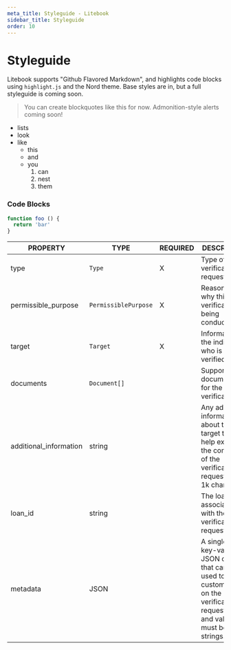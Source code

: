 ```yaml
---
meta_title: Styleguide - Litebook
sidebar_title: Styleguide
order: 10
---
```


# Styleguide

Litebook supports "Github Flavored Markdown", and highlights code blocks using
`highlight.js` and the Nord theme. Base styles are in, but a full styleguide is
coming soon.

> You can create blockquotes like this for now. Admonition-style alerts coming
> soon!

- lists
- look
- like
  - this
  - and
  - you
    1. can
    2. nest
    3. them

### Code Blocks

```javascript
function foo () {
  return 'bar'
}
```

| PROPERTY               | TYPE                 | REQUIRED | DESCRIPTION                                                                                                                              |
| ---------------------- | -------------------- | -------- | ---------------------------------------------------------------------------------------------------------------------------------------- |
| type                   | `Type`               | X        | Type of verification request.                                                                                                            |
| permissible_purpose    | `PermissiblePurpose` | X        | Reason for why this verification is being conducted                                                                                      |
| target                 | `Target`             | X        | Information on the individual who is being verified                                                                                      |
| documents              | `Document[]`         |          | Supporting documentation for the verification                                                                                            |
| additional_information | string               |          | Any additional information about the target that can help expedite the completion of the verification request - max: 1k chars.           |
| loan_id                | string               |          | The loan id associated with the verification request                                                                                     |
| metadata               | JSON                 |          | A single level key-value JSON object that can be used to store custom data on the verification request. Keys and values must be strings. |
